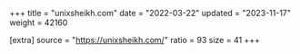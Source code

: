 +++
title = "unixsheikh.com"
date = "2022-03-22"
updated = "2023-11-17"
weight = 42160

[extra]
source = "https://unixsheikh.com/"
ratio = 93
size = 41
+++
